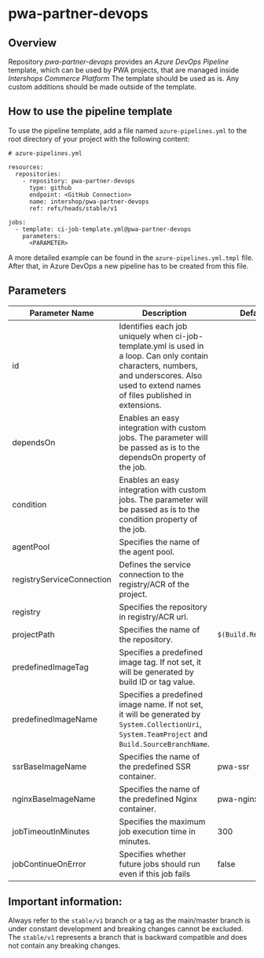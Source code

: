 
# pwa-partner-devops

## Overview

Repository *pwa-partner-devops* provides an *Azure DevOps Pipeline* template, which can be used by PWA projects, that are managed inside *Intershops Commerce Platform* The template should be used as is. Any custom additions should be made outside of the template.

## How to use the pipeline template

To use the pipeline template, add a file named `azure-pipelines.yml` to the root directory of your project with the following content:

```
# azure-pipelines.yml

resources:
  repositories:
    - repository: pwa-partner-devops
      type: github
      endpoint: <GitHub Connection>
      name: intershop/pwa-partner-devops
      ref: refs/heads/stable/v1

jobs:
  - template: ci-job-template.yml@pwa-partner-devops
    parameters:
      <PARAMETER>

```
A more detailed example can be found in the `azure-pipelines.yml.tmpl` file.
After that, in Azure DevOps a new pipeline has to be created from this file.

## Parameters

| Parameter Name | Description | Default Value | Required |
|---|---|---|---|
| id | Identifies each job uniquely when ci-job-template.yml is used in a loop. Can only contain characters, numbers, and underscores. Also used to extend names of files published in extensions. |  | No |
| dependsOn | Enables an easy integration with custom jobs. The parameter will be passed as is to the dependsOn property of the job. |  | No |
| condition | Enables an easy integration with custom jobs. The parameter will be passed as is to the condition property of the job. |  | No |
| agentPool | Specifies the name of the agent pool. |  | Yes |
| registryServiceConnection | Defines the service connection to the registry/ACR of the project. |  | Yes |
| registry | Specifies the repository in registry/ACR url. |  | Yes |
| projectPath | Specifies the name of the repository. | `$(Build.Repository.Name)` | Yes |
| predefinedImageTag | Specifies a predefined image tag. If not set, it will be generated by build ID or tag value. |  | No |
| predefinedImageName | Specifies a predefined image name. If not set, it will be generated by `System.CollectionUri`, `System.TeamProject` and `Build.SourceBranchName`. |  | No |
| ssrBaseImageName | Specifies the name of the predefined SSR container. | pwa-ssr | Yes |
| nginxBaseImageName | Specifies the name of the predefined Nginx container. | pwa-nginx | Yes |
| jobTimeoutInMinutes | Specifies the maximum job execution time in minutes. | 300 | Yes |
| jobContinueOnError | Specifies whether future jobs should run even if this job fails | false | Yes |

## Important information:

Always refer to the `stable/v1` branch or a tag as the main/master branch is under constant development and breaking changes cannot be excluded. The `stable/v1` represents a branch that is backward compatible and does not contain any breaking changes.
